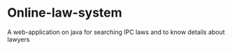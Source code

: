 # Online-law-system
A web-application on java for searching IPC laws and to know details about lawyers
